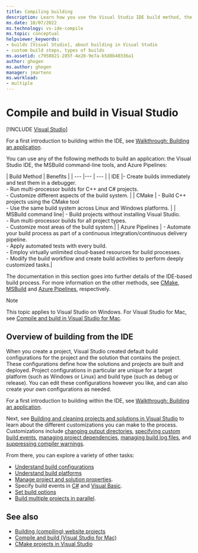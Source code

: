 ```yaml
---
title: Compiling building
description: Learn how you use the Visual Studio IDE build method, the MSBuild command-line tools build method, or Azure Pipelines build method to build an application.
ms.date: 10/07/2022
ms.technology: vs-ide-compile
ms.topic: conceptual
helpviewer_keywords:
- builds [Visual Studio], about building in Visual Studio
- custom build steps, types of builds
ms.assetid: c7958821-285f-4e28-9e7a-b5d8b40336a1
author: ghogen
ms.author: ghogen
manager: jmartens
ms.workload:
- multiple
---
```

# Compile and build in Visual Studio

 [!INCLUDE [Visual Studio](~/includes/applies-to-version/vs-windows-only.md)]

For a first introduction to building within the IDE, see [Walkthrough: Building an application](walkthrough-building-an-application.md).

You can use any of the following methods to build an application: the Visual Studio IDE, the MSBuild command-line tools, and Azure Pipelines:

| Build Method | Benefits |
| --- |--- | --- |
| IDE |- Create builds immediately and test them in a debugger.<br />- Run multi-processor builds for C++ and C# projects.<br />-   Customize different aspects of the build system. |
| CMake | - Build C++ projects using the CMake tool<br />- Use the same build system across Linux and Windows platforms. |
| MSBuild command line| - Build projects without installing Visual Studio.<br />- Run multi-processor builds for all project types.<br />-   Customize most areas of the build system.|
| Azure Pipelines | - Automate your build process as part of a continuous integration/continuous delivery pipeline.<br />- Apply automated tests with every build.<br />- Employ virtually unlimited cloud-based resources for build processes.<br />- Modify the build workflow and create build activities to perform deeply customized tasks.|

The documentation in this section goes into further details of the IDE-based build process. For more information on the other methods, see [CMake](/cpp/build/cmake-projects-in-visual-studio), [MSBuild](../msbuild/msbuild.md) and [Azure Pipelines](/azure/devops/pipelines/index?view=vsts&preserve-view=true), respectively.

> [!NOTE]
> This topic applies to Visual Studio on Windows. For Visual Studio for Mac, see [Compile and build in Visual Studio for Mac](/visualstudio/mac/compiling-and-building).

## Overview of building from the IDE

When you create a project, Visual Studio created default build configurations for the project and the solution that contains the project.  These configurations define how the solutions and projects are built and deployed. Project configurations in particular are unique for a target platform (such as Windows or Linux) and build type (such as debug or release). You can edit these configurations however you like, and can also create your own configurations as needed.

For a first introduction to building within the IDE, see [Walkthrough: Building an application](walkthrough-building-an-application.md).

Next, see [Building and cleaning projects and solutions in Visual Studio](building-and-cleaning-projects-and-solutions-in-visual-studio.md) to learn about the different customizations you can make to the process. Customizations include [changing output directories](how-to-change-the-build-output-directory.md), [specifying custom build events](specifying-custom-build-events-in-visual-studio.md), [managing project dependencies](how-to-create-and-remove-project-dependencies.md), [managing build log files](how-to-view-save-and-configure-build-log-files.md), and [suppressing compiler warnings](how-to-suppress-compiler-warnings.md).

From there, you can explore a variety of other tasks:
- [Understand build configurations](understanding-build-configurations.md)
- [Understand build platforms](understanding-build-platforms.md)
- [Manage project and solution properties](managing-project-and-solution-properties.md).
- Specify build events in [C#](how-to-specify-build-events-csharp.md) and [Visual Basic](how-to-specify-build-events-visual-basic.md).
- [Set build options](reference/options-dialog-box-projects-and-solutions-build-and-run.md)
- [Build multiple projects in parallel](../msbuild/building-multiple-projects-in-parallel-with-msbuild.md).

## See also

- [Building (compiling) website projects](/previous-versions/hwxa5aha(v=vs.140))
- [Compile and build (Visual Studio for Mac)](/visualstudio/mac/compiling-and-building)
- [CMake projects in Visual Studio](/cpp/build/cmake-projects-in-visual-studio)
